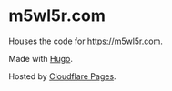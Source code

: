 # m5wl5r.com

Houses the code for https://m5wl5r.com.

Made with [Hugo](https://gohugo.io/).

Hosted by [Cloudflare Pages](https://pages.cloudflare.com/).
